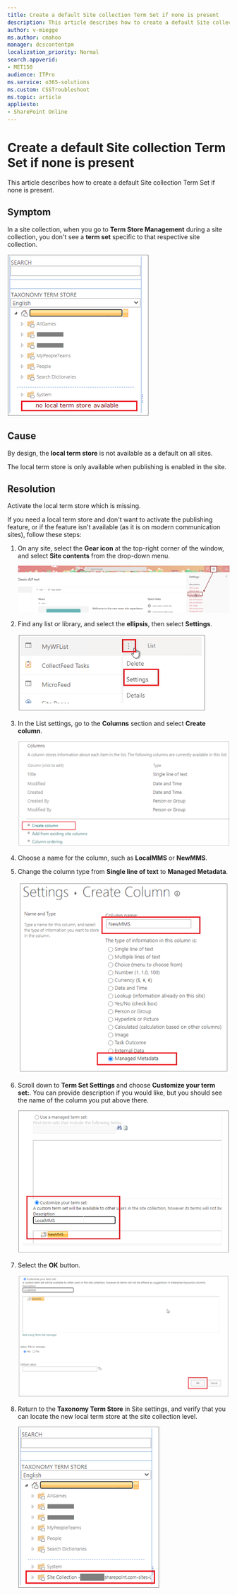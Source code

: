 ```yaml
---
title: Create a default Site collection Term Set if none is present
description: This article describes how to create a default Site collection Term Set if none is present.
author: v-miegge
ms.author: cmahoo
manager: dcscontentpm
localization_priority: Normal
search.appverid: 
- MET150
audience: ITPro
ms.service: o365-solutions
ms.custom: CSSTroubleshoot
ms.topic: article
appliesto:
- SharePoint Online
---
```


# Create a default Site collection Term Set if none is present

This article describes how to create a default Site collection Term Set if none is present.

## Symptom

In a site collection, when you go to **Term Store Management** during a site collection, you don't see a **term set** specific to that respective site collection.

![No local term store available](./media/create-default-site-term-set/no-local-term-store.png)

## Cause

By design, the **local term store** is not available as a default on all sites.

The local term store is only available when publishing is enabled in the site.

## Resolution

Activate the local term store which is missing.

If you need a local term store and don't want to activate the publishing feature, or if the feature isn't available (as it is on modern communication sites), follow these steps:

1. On any site, select the **Gear icon** at the top-right corner of the window, and select **Site contents** from the drop-down menu.

   ![Select Site contents](./media/create-default-site-term-set/select-site-contents.png)
  
2. Find any list or library, and select the **ellipsis**, then select **Settings**.

   ![Choose Settings](./media/create-default-site-term-set/choose-settings.png)

3. In the List settings, go to the **Columns** section and select **Create column**.

   ![Add a Managed Metadata column, create the column](./media/create-default-site-term-set/create-column.png)

4. Choose a name for the column, such as **LocalMMS** or **NewMMS**.

5. Change the column type from **Single line of text** to **Managed Metadata**.

   ![Add a Managed Metadata column, add a name](./media/create-default-site-term-set/change-column-type-to-managed-metadata.png)

6. Scroll down to **Term Set Settings** and choose **Customize your term set:**. You can provide description if you would like, but you should see the name of the column you put above there.

   ![Select the option to customize your term set](./media/create-default-site-term-set/customize-your-term-set.png)

7. Select the **OK** button.

   ![Select the OK button](./media/create-default-site-term-set/select-okay.png)

8. Return to the **Taxonomy Term Store** in Site settings, and verify that you can locate the new local term store at the site collection level.

   ![The site collection now appears in the term store](./media/create-default-site-term-set/site-collection-appears-in-term-store.png)
